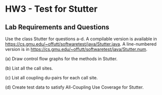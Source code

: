 # HW3 - Test for Stutter

## Lab Requirements and Questions
Use the class Stutter for questions a-d. A compilable version is available in https://cs.gmu.edu/~offutt/softwaretest/java/Stutter.java. A line-numbered version is in
https://cs.gmu.edu/~offutt/softwaretest/java/Stutter.num. 

(a) Draw control flow graphs for the methods in Stutter.

(b) List all the call sites.

(c) List all coupling du-pairs for each call site.

(d) Create test data to satisfy All-Coupling Use Coverage for Stutter.

